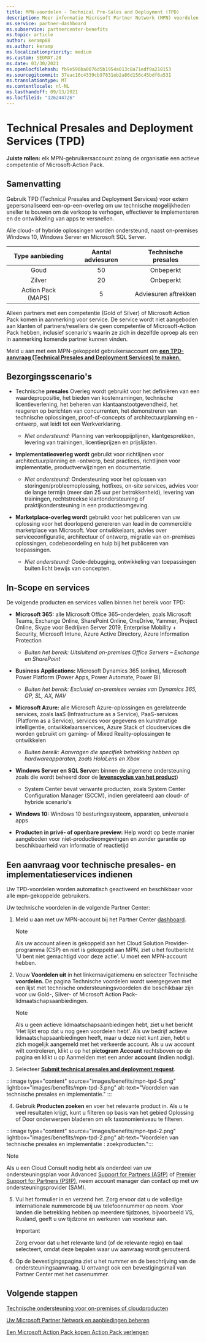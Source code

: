 ```yaml
---
title: MPN-voordelen - Technical Pre-Sales and Deployment (TPD)
description: Meer informatie Microsoft Partner Network (MPN) voordelen voor Technical Pre-Sales and Deployment Services (TPD)
ms.service: partner-dashboard
ms.subservice: partnercenter-benefits
ms.topic: article
author: keramp88
ms.author: keramp
ms.localizationpriority: medium
ms.custom: SEOMAY.20
ms.date: 03/30/2021
ms.openlocfilehash: fb9e596ba0076d5b1954a013c8a71edf9a218153
ms.sourcegitcommit: 37eac16c4339cb97831eb2a86d156c45bdf6a531
ms.translationtype: MT
ms.contentlocale: nl-NL
ms.lasthandoff: 09/13/2021
ms.locfileid: "126244726"
---
```

# <a name="technical-presales-and-deployment-services-tpd"></a>Technical Presales and Deployment Services (TPD) 

**Juiste rollen:** elk MPN-gebruikersaccount zolang de organisatie een actieve competentie of Microsoft-Action Pack.

## <a name="summary"></a>Samenvatting

Gebruik TPD (Technical Presales and Deployment Services) voor extern gepersonaliseerd een-op-een-overleg om uw technische mogelijkheden sneller te bouwen om de verkoop te verhogen, effectiever te implementeren en de ontwikkeling van apps te versnellen. 

Alle cloud- of hybride oplossingen worden ondersteund, naast on-premises Windows 10, Windows Server en Microsoft SQL Server. 

|     Type aanbieding    | Aantal adviesuren |   Technische presales   |
|:-----------------:|:------------------------:|:----------------------:|
|        Goud       |            50            |        Onbeperkt       |
|       Zilver      |            20            |        Onbeperkt       |
| Action Pack (MAPS) |             5            | Adviesuren aftrekken |

Alleen partners met een competentie (Gold of Silver) of Microsoft Action Pack komen in aanmerking voor service. De service wordt niet aangeboden aan klanten of partners/resellers die geen competentie of Microsoft-Action Pack hebben, inclusief scenario's waarin ze zich in dezelfde oproep als een in aanmerking komende partner kunnen vinden.

Meld u aan met een MPN-gekoppeld gebruikersaccount om **[een TPD-aanvraag (Technical Presales and Deployment Services) te maken.](https://partner.microsoft.com/dashboard/mpn/membership/benefits/technical/createadvisoryhours-servicerequest)**

## <a name="delivery-scenarios"></a>Bezorgingsscenario's

- Technische **presales** Overleg wordt gebruikt voor het definiëren van een waardepropositie, het bieden van kostenramingen, technische licentieverlening, het beheren van klantaanstootgevendheid, het reageren op berichten van concurrenten, het demonstreren van technische oplossingen, proof-of-concepts of architectuurplanning en -ontwerp, wat leidt tot een Werkverklaring.

  - *Niet ondersteund:* Planning van verkooppijplijnen, klantgesprekken, levering van trainingen, licentieprijzen en prijslijsten.


- **Implementatieoverleg wordt** gebruikt voor richtlijnen voor architectuurplanning en -ontwerp, best practices, richtlijnen voor implementatie, productverwijzingen en documentatie.

  - *Niet ondersteund:* Ondersteuning voor het oplossen van storingen/probleemoplossing, hotfixes, on-site services, advies voor de lange termijn (meer dan 25 uur per betrokkenheid), levering van trainingen, rechtstreekse klantondersteuning of praktijkondersteuning in een productieomgeving. 


- **Marketplace-overleg wordt** gebruikt voor het publiceren van uw oplossing voor het doorlopend genereren van lead in de commerciële marketplace van Microsoft. Voor ontwikkelaars, advies over serviceconfiguratie, architectuur of ontwerp, migratie van on-premises oplossingen, codebeoordeling en hulp bij het publiceren van toepassingen.

  - *Niet ondersteund:* Code-debugging, ontwikkeling van toepassingen buiten licht bewijs van concepten.

## <a name="in-scope-products-and-services"></a>In-Scope en services

De volgende producten en services vallen binnen het bereik voor TPD:
- **Microsoft 365:** alle Microsoft Office 365-onderdelen, zoals Microsoft Teams, Exchange Online, SharePoint Online, OneDrive, Yammer, Project Online, Skype voor Bedrijven Server 2019, Enterprise Mobility + Security, Microsoft Intune, Azure Active Directory, Azure Information Protection
  - *Buiten het bereik: Uitsluitend on-premises Office Servers – Exchange en SharePoint*

- **Business Applications:** Microsoft Dynamics 365 (online), Microsoft Power Platform (Power Apps, Power Automate, Power BI)
  - *Buiten het bereik: Exclusief on-premises versies van Dynamics 365, GP, SL, AX, NAV*

- **Microsoft Azure:** alle Microsoft Azure-oplossingen en gerelateerde services, zoals IaaS (Infrastructure as a Service), PaaS-services (Platform as a Service), services voor gegevens en kunstmatige intelligentie, ontwikkelaarsservices, Azure Stack of cloudservices die worden gebruikt om gaming- of Mixed Reality-oplossingen te ontwikkelen
  - *Buiten bereik: Aanvragen die specifiek betrekking hebben op hardwareapparaten, zoals HoloLens en Xbox*

- **Windows Server en SQL Server:** binnen de algemene ondersteuning zoals die wordt beheerd door de **[levenscyclus van het product](/lifecycle/policies/fixed)**)
  - System Center bevat verwante producten, zoals System Center Configuration Manager (SCCM), indien gerelateerd aan cloud- of hybride scenario's

- **Windows 10:** Windows 10 besturingssysteem, apparaten, universele apps

- **Producten in privé- of openbare preview:** Help wordt op beste manier aangeboden voor niet-productieomgevingen en zonder garantie op beschikbaarheid van informatie of reactietijd

## <a name="submit-a-technical-presales-and-deployment-services-request"></a>Een aanvraag voor technische presales- en implementatieservices indienen 

Uw TPD-voordelen worden automatisch geactiveerd en beschikbaar voor alle mpn-gekoppelde gebruikers. 

Uw technische voordelen in de volgende Partner Center:

1. Meld u aan met uw MPN-account bij het Partner Center [dashboard](https://partner.microsoft.com/dashboard). 

   > [!NOTE]
   > Als uw account alleen is gekoppeld aan het Cloud Solution Provider-programma (CSP) en niet is gekoppeld aan MPN, ziet u het foutbericht 'U bent niet gemachtigd voor deze actie'. U moet een MPN-account hebben.

2. Vouw **Voordelen uit** in het linkernavigatiemenu en selecteer Technische **voordelen.** De pagina Technische voordelen wordt weergegeven met een lijst met technische ondersteuningsvoordelen die beschikbaar zijn voor uw Gold-, Silver- of Microsoft Action Pack-lidmaatschapsaanbiedingen. 

   > [!NOTE]
   > Als u geen actieve lidmaatschapsaanbiedingen hebt, ziet u het bericht 'Het lijkt erop dat u nog geen voordelen hebt'. Als uw bedrijf actieve lidmaatschapsaanbiedingen heeft, maar u deze niet kunt zien, hebt u zich mogelijk aangemeld met het verkeerde account. Als u uw account wilt controleren, klikt u op het **pictogram Account** rechtsboven op de pagina en klikt u op Aanmelden met een ander **account** (indien nodig).

3. Selecteer **[Submit technical presales and deployment request](https://partner.microsoft.com/dashboard/mpn/membership/benefits/technical/createadvisoryhours-servicerequest)**.

:::image type="content" source="images/benefits/mpn-tpd-5.png" lightbox="images/benefits/mpn-tpd-3.png" alt-text="Voordelen van technische presales en implementatie." :::

4. Gebruik **Producten zoeken** en voer het relevante product in. Als u te veel resultaten krijgt, kunt u filteren op basis van het gebied Oplossing of Door onderwerpen bladeren om elk taxonomieniveau te filteren.

:::image type="content" source="images/benefits/mpn-tpd-2.png" lightbox="images/benefits/mpn-tpd-2.png" alt-text="Voordelen van technische presales en implementatie : zoekproducten.":::

   > [!NOTE]
   > Als u een Cloud Consult nodig hebt als onderdeel van uw ondersteuningsplan voor Advanced [Support for Partners (ASfP)](https://partner.microsoft.com/support/advanced-cloud-support) of [Premier Support for Partners (PSfP),](https://partner.microsoft.com/support/microsoft-services-premier-support) neem account manager dan contact op met uw ondersteuningsprovider (SAM).

5. Vul het formulier in en verzend het. Zorg ervoor dat u de volledige internationale nummercode bij uw telefoonnummer op neem. Voor landen die betrekking hebben op meerdere tijdzones, bijvoorbeeld VS, Rusland, geeft u uw tijdzone en werkuren van voorkeur aan.

   > [!IMPORTANT]
   > Zorg ervoor dat u het relevante land (of de relevante regio) en taal selecteert, omdat deze bepalen waar uw aanvraag wordt gerouteerd.

6. Op de bevestigingspagina ziet u het nummer en de beschrijving van de ondersteuningsaanvraag. U ontvangt ook een bevestigingsmail van Partner Center met het casenummer.

## <a name="next-steps"></a>Volgende stappen
[Technische ondersteuning voor on-premises of cloudproducten](mpn-benefits-technical-support.md)

[Uw Microsoft Partner Network en aanbiedingen beheren](manage-your-partner-network-benefits.md)

[Een Microsoft Action Pack kopen Action Pack verlengen](mpn-get-action-pack.md)
